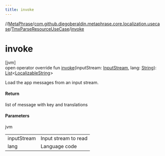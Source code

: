 ```yaml
---
title: invoke
---
```

//[MetaPhrase](../../../index.html)/[com.github.diegoberaldin.metaphrase.core.localization.usecase](../index.html)/[TmxParseResourceUseCase](index.html)/[invoke](invoke.html)



# invoke



[jvm]\
open operator override fun [invoke](invoke.html)(inputStream: [InputStream](https://docs.oracle.com/javase/8/docs/api/java/io/InputStream.html), lang: [String](https://kotlinlang.org/api/latest/jvm/stdlib/kotlin/-string/index.html)): [List](https://kotlinlang.org/api/latest/jvm/stdlib/kotlin.collections/-list/index.html)&lt;[LocalizableString](../../com.github.diegoberaldin.metaphrase.core.localization.data/-localizable-string/index.html)&gt;



Load the app messages from an input stream.



#### Return



list of message with key and translations



#### Parameters


jvm

| | |
|---|---|
| inputStream | Input stream to read |
| lang | Language code |




